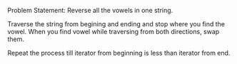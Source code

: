 Problem Statement:
Reverse all the vowels in one string.


Traverse the string from begining and ending and stop where you find the vowel.
When you find vowel while traversing from both directions, swap them.

Repeat the process till iterator from beginning is less than iterator from end.